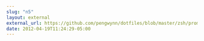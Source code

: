 ```yaml
---
slug: "n5"
layout: external
external_url: https://github.com/pengwynn/dotfiles/blob/master/zsh/prompt.zsh#L168
date: 2012-04-19T11:24:29-05:00
---
```

